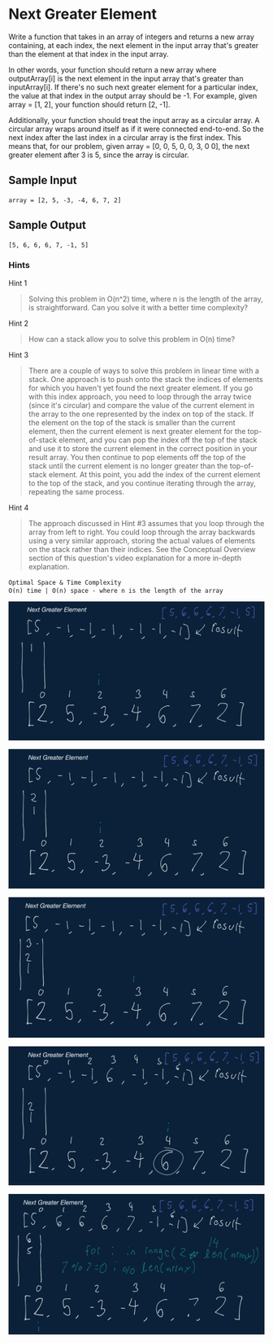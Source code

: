 # Next Greater Element

Write a function that takes in an array of integers and returns a new array containing, at each index, the next element in the input array that's greater than the element at that index in the input array.

In other words, your function should return a new array where outputArray[i] is the next element in the input array that's greater than inputArray[i]. If there's no such next greater element for a particular index, the value at that index in the output array should be -1. For example, given array = [1, 2], your function should return [2, -1].

Additionally, your function should treat the input array as a circular array. A circular array wraps around itself as if it were connected end-to-end. So the next index after the last index in a circular array is the first index. This means that, for our problem, given array = [0, 0, 5, 0, 0, 3, 0 0], the next greater element after 3 is 5, since the array is circular.

## Sample Input

```
array = [2, 5, -3, -4, 6, 7, 2]
```
## Sample Output

```
[5, 6, 6, 6, 7, -1, 5]
```

### Hints

Hint 1
> Solving this problem in O(n^2) time, where n is the length of the array, is straightforward. Can you solve it with a better time complexity?

Hint 2
> How can a stack allow you to solve this problem in O(n) time?

Hint 3
> There are a couple of ways to solve this problem in linear time with a stack. One approach is to push onto the stack the indices of elements for which you haven't yet found the next greater element. If you go with this index approach, you need to loop through the array twice (since it's circular) and compare the value of the current element in the array to the one represented by the index on top of the stack. If the element on the top of the stack is smaller than the current element, then the current element is next greater element for the top-of-stack element, and you can pop the index off the top of the stack and use it to store the current element in the correct position in your result array. You then continue to pop elements off the top of the stack until the current element is no longer greater than the top-of-stack element. At this point, you add the index of the current element to the top of the stack, and you continue iterating through the array, repeating the same process.

Hint 4
> The approach discussed in Hint #3 assumes that you loop through the array from left to right. You could loop through the array backwards using a very similar approach, storing the actual values of elements on the stack rather than their indices. See the Conceptual Overview section of this question's video explanation for a more in-depth explanation.

```
Optimal Space & Time Complexity
O(n) time | O(n) space - where n is the length of the array
```

![solution](answer.png)

![solution](answer1.png)

![solution](answer2.png)

![solution](answer3.png)

![solution](answer4.png)
